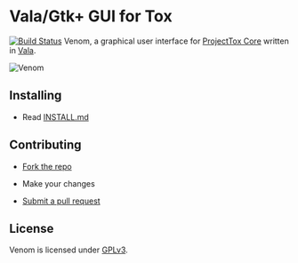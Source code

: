 # Vala/Gtk+ GUI for Tox
[![Build Status](https://travis-ci.org/naxuroqa/Venom.png?branch=master)](https://travis-ci.org/naxuroqa/Venom)
Venom, a graphical user interface for [ProjectTox Core](https://github.com/irungentoo/ProjectTox-Core) written in [Vala](https://wiki.gnome.org/Vala).

![Venom](https://raw.github.com/naxuroqa/Venom/master/screenshots/venom.png)

## Installing

* Read [INSTALL.md](INSTALL.md)

## Contributing

* [Fork the repo](https://help.github.com/articles/fork-a-repo)

* Make your changes

* [Submit a pull request](https://help.github.com/articles/using-pull-requests)

## License

Venom is licensed under [GPLv3](COPYING).
